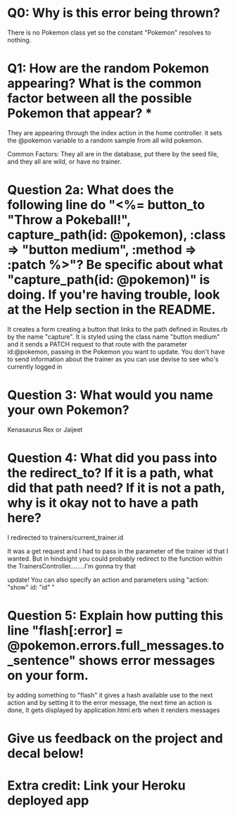 # Q0: Why is this error being thrown?

There is no Pokemon class yet so the constant "Pokemon" resolves to nothing.

# Q1: How are the random Pokemon appearing? What is the common factor between all the possible Pokemon that appear? *

They are appearing through the index action in the home controller. it sets the @pokemon variable to a random sample from all wild pokemon.

Common Factors: They all are in the database, put there by the seed file, and they all are wild, or have no trainer.  

# Question 2a: What does the following line do "<%= button_to "Throw a Pokeball!", capture_path(id: @pokemon), :class => "button medium", :method => :patch %>"? Be specific about what "capture_path(id: @pokemon)" is doing. If you're having trouble, look at the Help section in the README.

It creates a form creating a button that links to the path defined in Routes.rb by the name "capture". It is styled using the class name "button medium" and it sends a PATCH request to that route with the parameter id:@pokemon, passing in the Pokemon you want to update. You don't have to send information about the trainer as you can use devise to see who's currently logged in

# Question 3: What would you name your own Pokemon?

Kenasaurus Rex or Jaijeet

# Question 4: What did you pass into the redirect_to? If it is a path, what did that path need? If it is not a path, why is it okay not to have a path here?

I redirected to trainers/current_trainer.id

It was a get request and I had to pass in the parameter of the trainer id that I wanted. But in hindsight you could probably redirect to the function within the TrainersController........I'm gonna try that

update! You can also specify an action and parameters using "action: "show" id: "id" "

# Question 5: Explain how putting this line "flash[:error] = @pokemon.errors.full_messages.to_sentence" shows error messages on your form.

by adding something to "flash" it gives a hash available use to the next action and by setting it to the error message, the next time an action is done, It gets displayed by application.html.erb when it renders messages

# Give us feedback on the project and decal below!



# Extra credit: Link your Heroku deployed app
